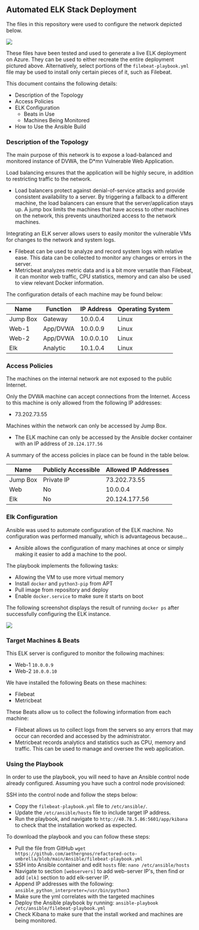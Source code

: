 ## Automated ELK Stack Deployment

The files in this repository were used to configure the network depicted below.

![](https://raw.githubusercontent.com/aethergnos/refactored-octo-umbrella/main/Diagrams/ELK-Network-Diagram.drawio.png)

These files have been tested and used to generate a live ELK deployment on Azure. They can be used to either recreate the entire deployment pictured above. Alternatively, select portions of the `filebeat-playbook.yml` file may be used to install only certain pieces of it, such as Filebeat.

This document contains the following details:
- Description of the Topology
- Access Policies
- ELK Configuration
  - Beats in Use
  - Machines Being Monitored
- How to Use the Ansible Build


### Description of the Topology

The main purpose of this network is to expose a load-balanced and monitored instance of DVWA, the D*mn Vulnerable Web Application.

Load balancing ensures that the application will be highly secure, in addition to restricting traffic to the network.
- Load balancers protect against denial-of-service attacks and provide consistent availability to a server. By triggering a fallback to 
  a different machine, the load balancers can ensure that the server/application stays up. A jump box limits the machines that have access 
  to other machines on the network, this prevents unauthorized access to the network machines. 

Integrating an ELK server allows users to easily monitor the vulnerable VMs for changes to the network and system logs.
- Filebeat can be used to analyze and record system logs with relative ease. This data can be collected to monitor any changes or errors in the server. 
- Metricbeat analyzes metric data and is a bit more versatile than Filebeat, it can monitor web traffic, CPU statistics, memory and can also be used to view relevant Docker information. 

The configuration details of each machine may be found below:

| Name     | Function | IP Address | Operating System |
|----------|----------|------------|------------------|
| Jump Box | Gateway  | 10.0.0.4   | Linux            |
| Web-1    | App/DVWA | 10.0.0.9   | Linux            |
| Web-2    | App/DVWA | 10.0.0.10  | Linux            |
| Elk      | Analytic | 10.1.0.4   | Linux            |

### Access Policies

The machines on the internal network are not exposed to the public Internet. 

Only the DVWA machine can accept connections from the Internet. Access to this machine is only allowed from the following IP addresses:
- 73.202.73.55

Machines within the network can only be accessed by Jump Box.
- The ELK machine can only be accessed by the Ansible docker container with an IP address of `20.124.177.56`

A summary of the access policies in place can be found in the table below.

| Name     | Publicly Accessible | Allowed IP Addresses |
|----------|---------------------|----------------------|
| Jump Box | Private IP          | 73.202.73.55         |
| Web      | No                  | 10.0.0.4             |
| Elk      | No                  | 20.124.177.56        |

### Elk Configuration

Ansible was used to automate configuration of the ELK machine. No configuration was performed manually, which is advantageous because...
- Ansible allows the configuration of many machines at once or simply making it easier to add a machine to the pool. 

The playbook implements the following tasks:
- Allowing the VM to use more virtual memory
- Install `docker` and `python3-pip` from APT
- Pull image from repository and deploy
- Enable `docker.service` to make sure it starts on boot

The following screenshot displays the result of running `docker ps` after successfully configuring the ELK instance.

![](https://raw.githubusercontent.com/aethergnos/refactored-octo-umbrella/main/Images/docker-ps.png)

### Target Machines & Beats
This ELK server is configured to monitor the following machines:
- Web-1 `10.0.0.9`
- Web-2 `10.0.0.10`

We have installed the following Beats on these machines:
- Filebeat
- Metricbeat

These Beats allow us to collect the following information from each machine:
- Filebeat allows us to collect logs from the servers so any errors that may occur can recorded and accessed by the administrator. 
- Metricbeat records analytics and statistics such as CPU, memory and traffic. This can be used to manage and oversee the web application.

### Using the Playbook
In order to use the playbook, you will need to have an Ansible control node already configured. Assuming you have such a control node provisioned: 

SSH into the control node and follow the steps below:
- Copy the `filebeat-playbook.yml` file to `/etc/ansible/`.
- Update the `/etc/ansible/hosts` file to include target IP address. 
- Run the playbook, and navigate to `http://40.78.5.86:5601/app/kibana` to check that the installation worked as expected.

To download the playbook and you can follow these steps:
- Pull the file from GitHub `wget https://github.com/aethergnos/refactored-octo-umbrella/blob/main/Ansible/filebeat-playbook.yml`
- SSH into Ansible container and edit `hosts` file: `nano /etc/ansible/hosts`
- Navigate to section `[webservers]` to add web-server IP's, then find or add `[elk]` section to add elk-server IP.
- Append IP addresses with the following: `ansible_python_interpreter=/usr/bin/python3`
- Make sure the yml correlates with the targeted machines 
- Deploy the Ansible playbook by running: `ansible-playbook /etc/ansible/filebeat-playbook.yml`
- Check Kibana to make sure that the install worked and machines are being monitored. 
